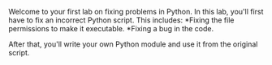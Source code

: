 Welcome to your first lab on fixing problems in Python. 
In this lab, you'll first have to fix an incorrect Python script. 
This includes:
*Fixing the file permissions to make it executable.
*Fixing a bug in the code.

After that, you'll write your own Python module and use it from the original script.
